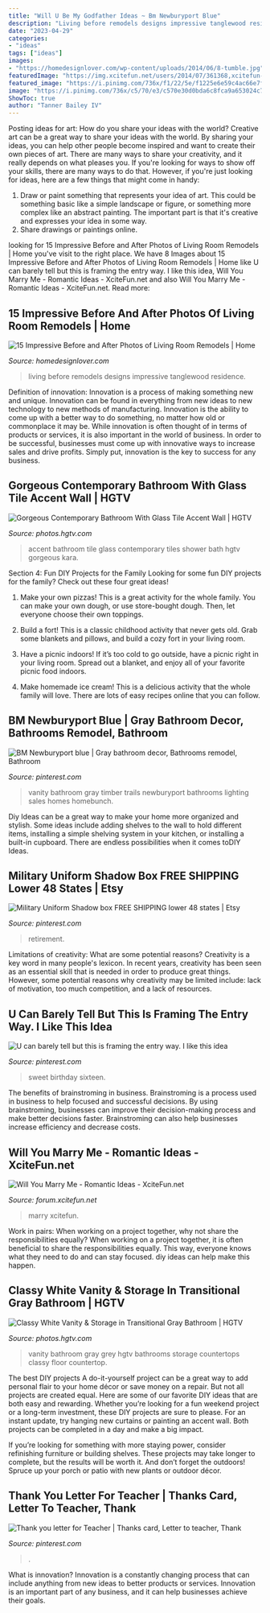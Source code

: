 ```yaml
---
title: "Will U Be My Godfather Ideas ~ Bm Newburyport Blue"
description: "Living before remodels designs impressive tanglewood residence"
date: "2023-04-29"
categories:
- "ideas"
tags: ["ideas"]
images:
- "https://homedesignlover.com/wp-content/uploads/2014/06/8-tumble.jpg"
featuredImage: "https://img.xcitefun.net/users/2014/07/361368,xcitefun-marry-me-idea-7.jpg"
featured_image: "https://i.pinimg.com/736x/f1/22/5e/f1225e6e59c4ac66e7f4d5fb52c197dc--sweet-sixteen.jpg"
image: "https://i.pinimg.com/736x/c5/70/e3/c570e30d0bda6c8fca9a653024c73584.jpg"
ShowToc: true
author: "Tanner Bailey IV"
---
```



Posting ideas for art: How do you share your ideas with the world?
Creative art can be a great way to share your ideas with the world. By sharing your ideas, you can help other people become inspired and want to create their own pieces of art. There are many ways to share your creativity, and it really depends on what pleases you. If you're looking for ways to show off your skills, there are many ways to do that. However, if you're just looking for ideas, here are a few things that might come in handy: 
1) Draw or paint something that represents your idea of art. This could be something basic like a simple landscape or figure, or something more complex like an abstract painting. The important part is that it's creative and expresses your idea in some way. 
2) Share drawings or paintings online.

	

		
looking for 15 Impressive Before and After Photos of Living Room Remodels | Home you've visit to the right place. We have 8 Images about 15 Impressive Before and After Photos of Living Room Remodels | Home like U can barely tell but this is framing the entry way. I like this idea, Will You Marry Me - Romantic Ideas - XciteFun.net and also Will You Marry Me - Romantic Ideas - XciteFun.net. Read more:
		
    
## 15 Impressive Before And After Photos Of Living Room Remodels | Home

<img loading=lazy src="https://homedesignlover.com/wp-content/uploads/2014/06/8-tumble.jpg" onerror="this.onerror=null;this.src='https://tse2.mm.bing.net/th?id=OIP.IqxqWhZOtC78isYi5YaZHAHaJ4&amp;pid=15.1';" alt="15 Impressive Before and After Photos of Living Room Remodels | Home">

_Source: homedesignlover.com_

>living before remodels designs impressive tanglewood residence. 

	

Definition of innovation:
Innovation is a process of making something new and unique. Innovation can be found in everything from new ideas to new technology to new methods of manufacturing. Innovation is the ability to come up with a better way to do something, no matter how old or commonplace it may be.
While innovation is often thought of in terms of products or services, it is also important in the world of business. In order to be successful, businesses must come up with innovative ways to increase sales and drive profits. Simply put, innovation is the key to success for any business.

    
## Gorgeous Contemporary Bathroom With Glass Tile Accent Wall | HGTV

<img loading=lazy src="https://hgtvhome.sndimg.com/content/dam/images/hgtv/fullset/2015/6/16/0/Kara-OConnor_Luxe-Bath-Renovation_2.jpg.rend.hgtvcom.616.924.suffix/1434471574054.jpeg" onerror="this.onerror=null;this.src='https://tse4.mm.bing.net/th?id=OIP.04Z3s6NUzuSdVCbNdYnrzAHaLH&amp;pid=15.1';" alt="Gorgeous Contemporary Bathroom With Glass Tile Accent Wall | HGTV">

_Source: photos.hgtv.com_

>accent bathroom tile glass contemporary tiles shower bath hgtv gorgeous kara. 

	

Section 4: Fun DIY Projects for the Family
Looking for some fun DIY projects for the family? Check out these four great ideas!
1. Make your own pizzas! This is a great activity for the whole family. You can make your own dough, or use store-bought dough. Then, let everyone choose their own toppings.

2. Build a fort! This is a classic childhood activity that never gets old. Grab some blankets and pillows, and build a cozy fort in your living room.

3. Have a picnic indoors! If it’s too cold to go outside, have a picnic right in your living room. Spread out a blanket, and enjoy all of your favorite picnic food indoors.

4. Make homemade ice cream! This is a delicious activity that the whole family will love. There are lots of easy recipes online that you can follow.

    
## BM Newburyport Blue | Gray Bathroom Decor, Bathrooms Remodel, Bathroom

<img loading=lazy src="https://i.pinimg.com/736x/c5/70/e3/c570e30d0bda6c8fca9a653024c73584.jpg" onerror="this.onerror=null;this.src='https://tse3.mm.bing.net/th?id=OIP.e-qS4nPmvSPX9jD_1P2ZIQHaLH&amp;pid=15.1';" alt="BM Newburyport blue | Gray bathroom decor, Bathrooms remodel, Bathroom">

_Source: pinterest.com_

>vanity bathroom gray timber trails newburyport bathrooms lighting sales homes homebunch. 

	

Diy Ideas can be a great way to make your home more organized and stylish. Some ideas include adding shelves to the wall to hold different items, installing a simple shelving system in your kitchen, or installing a built-in cupboard. There are endless possibilities when it comes toDIY Ideas.

    
## Military Uniform Shadow Box FREE SHIPPING Lower 48 States | Etsy

<img loading=lazy src="https://i.pinimg.com/736x/86/d1/44/86d14480489542e20942ea7563cb5565.jpg" onerror="this.onerror=null;this.src='https://tse1.mm.bing.net/th?id=OIP.9B92R6CDsQBh-ZoOaLMMOgHaJ3&amp;pid=15.1';" alt="Military Uniform Shadow box FREE SHIPPING lower 48 states | Etsy">

_Source: pinterest.com_

>retirement. 

	

Limitations of creativity: What are some potential reasons?
Creativity is a key word in many people's lexicon. In recent years, creativity has been seen as an essential skill that is needed in order to produce great things. However, some potential reasons why creativity may be limited include: lack of motivation, too much competition, and a lack of resources.

    
## U Can Barely Tell But This Is Framing The Entry Way. I Like This Idea

<img loading=lazy src="https://i.pinimg.com/736x/f1/22/5e/f1225e6e59c4ac66e7f4d5fb52c197dc--sweet-sixteen.jpg" onerror="this.onerror=null;this.src='https://tse2.mm.bing.net/th?id=OIP.FUUtY6esJKqJDsA75DKgtwAAAA&amp;pid=15.1';" alt="U can barely tell but this is framing the entry way. I like this idea">

_Source: pinterest.com_

>sweet birthday sixteen. 

	

The benefits of brainstroming in business.
Brainstroming is a process used in business to help focused and successful decisions. By using brainstroming, businesses can improve their decision-making process and make better decisions faster. Brainstroming can also help businesses increase efficiency and decrease costs.

    
## Will You Marry Me - Romantic Ideas - XciteFun.net

<img loading=lazy src="https://img.xcitefun.net/users/2014/07/361368,xcitefun-marry-me-idea-7.jpg" onerror="this.onerror=null;this.src='https://tse4.mm.bing.net/th?id=OIP.j-qJFIprCgZVh38BYuBK4AHaHa&amp;pid=15.1';" alt="Will You Marry Me - Romantic Ideas - XciteFun.net">

_Source: forum.xcitefun.net_

>marry xcitefun. 

	

Work in pairs: When working on a project together, why not share the responsibilities equally?
When working on a project together, it is often beneficial to share the responsibilities equally. This way, everyone knows what they need to do and can stay focused. diy ideas can help make this happen.

    
## Classy White Vanity &amp; Storage In Transitional Gray Bathroom | HGTV

<img loading=lazy src="https://hgtvhome.sndimg.com/content/dam/images/hgtv/fullset/2015/2/5/0/Centaur-Interiors_Streeterville_Bath-Vanity.jpg.rend.hgtvcom.616.924.suffix/1423160139053.jpeg" onerror="this.onerror=null;this.src='https://tse1.mm.bing.net/th?id=OIP.hgkEdR4isY_hAzImEd6d3gHaLH&amp;pid=15.1';" alt="Classy White Vanity &amp; Storage in Transitional Gray Bathroom | HGTV">

_Source: photos.hgtv.com_

>vanity bathroom gray grey hgtv bathrooms storage countertops classy floor countertop. 

	

The best DIY projects
A do-it-yourself project can be a great way to add personal flair to your home décor or save money on a repair. But not all projects are created equal. Here are some of our favorite DIY ideas that are both easy and rewarding.
Whether you’re looking for a fun weekend project or a long-term investment, these DIY projects are sure to please. For an instant update, try hanging new curtains or painting an accent wall. Both projects can be completed in a day and make a big impact.

If you’re looking for something with more staying power, consider refinishing furniture or building shelves. These projects may take longer to complete, but the results will be worth it. And don’t forget the outdoors! Spruce up your porch or patio with new plants or outdoor décor.

    
## Thank You Letter For Teacher | Thanks Card, Letter To Teacher, Thank

<img loading=lazy src="https://i.pinimg.com/736x/66/54/d3/6654d37a166d1a3bdf50f0786f5831c9--letter-for-teacher-thank-you-letter.jpg" onerror="this.onerror=null;this.src='https://tse2.mm.bing.net/th?id=OIP.vm5QUnLjupaAfapD-KKu7AHaJ3&amp;pid=15.1';" alt="Thank you letter for Teacher | Thanks card, Letter to teacher, Thank">

_Source: pinterest.com_

>. 

	

What is innovation?
Innovation is a constantly changing process that can include anything from new ideas to better products or services. Innovation is an important part of any business, and it can help businesses achieve their goals.

